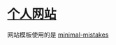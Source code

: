 # [个人网站](https://zouyong95.github.io)

网站模板使用的是 [minimal-mistakes](https://github.com/mmistakes/minimal-mistakes)